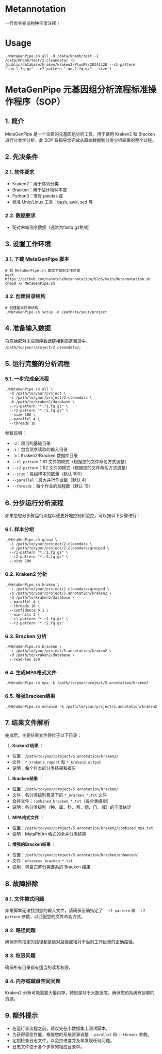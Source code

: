 # Metannotation

一行命令完成物种丰度注释！

# Usage

```shell
./MetaGenPipe.sh all -d /data/khanh/test -i /data/khanh/test/2.cleandata/ -b /public/database/kraken/kraken2/PlusPF/20241228 --r1-pattern ".un.1.fq.gz" --r2-pattern ".un.2.fq.gz" --size 1
```

# MetaGenPipe 元基因组分析流程标准操作程序（SOP）

## 1. 简介

MetaGenPipe 是一个全面的元基因组分析工具，用于使用 Kraken2 和 Bracken 进行分类学分析。此 SOP 将指导您完成从原始数据到分类分析结果的整个过程。

## 2. 先决条件

### 2.1. 软件要求

* Kraken2：用于序列分类
* Bracken：用于估计物种丰度
* Python3：带有 pandas 库
* 标准 Unix/Linux 工具：bash, awk, sed 等

### 2.2. 数据要求

* 配对末端测序数据（通常为fastq.gz格式）

## 3. 设置工作环境

### 3.1. 下载 MetaGenPipe 脚本

```shell
# 将 MetaGenPipe.sh 脚本下载到工作目录
wget https://github.com/hahntoh/Metannotation/blob/main/Metannotation.sh
chmod +x MetaGenPipe.sh
```

### 3.2. 创建目录结构

```shell
# 创建基本目录结构
./MetaGenPipe.sh setup -d /path/to/your/project
```

## 4. 准备输入数据

将原始配对末端测序数据链接到指定目录中， `/path/to/your/project/2.cleandata/`。

## 5. 运行完整的分析流程

### 5.1. 一步完成全流程

```shell
./MetaGenPipe.sh all \
  -d /path/to/your/project \
  -i /path/to/your/project/2.cleandata \
  -b /path/to/kraken2/database \
  --r1-pattern "*.r1.fq.gz" \
  --r2-pattern "*.r2.fq.gz" \
  --size 100 \
  --parallel 4 \
  --threads 16
```

参数说明：

* `-d`：项目的基础目录
* `-i`：包含测序读取的输入目录
* `-b`：Kraken2/Bracken 数据库目录
* `--r1-pattern`：R1 文件的模式（根据您的文件命名方式调整）
* `--r2-pattern`：R2 文件的模式（根据您的文件命名方式调整）
* `--size`：每组样本的数量（默认 100）
* `--parallel`：最大并行作业数（默认 4）
* `--threads`：每个作业的线程数（默认 16）

## 6. 分步运行分析流程

如果您想分步骤运行流程以便更好地控制和监控，可以按以下步骤进行：

### 6.1. 样本分组

```shell
./MetaGenPipe.sh group \
  -i /path/to/your/project/2.cleandata \
  -o /path/to/your/project/2.cleandata/grouped \
  --r1-pattern "*.r1.fq.gz" \
  --r2-pattern "*.r2.fq.gz" \
  --size 100
```

### 6.2. Kraken2 分析

```shell
./MetaGenPipe.sh kraken \
  -i /path/to/your/project/2.cleandata/grouped \
  -o /path/to/your/project/5.annotation/kraken2 \
  -d /path/to/kraken2/database \
  --parallel 4 \
  --threads 16 \
  --confidence 0.1 \
  --min-hits 3 \
  --r1-pattern "*.r1.fq.gz" \
  --r2-pattern "*.r2.fq.gz"
```

### 6.3. Bracken 分析

```shell
./MetaGenPipe.sh bracken \
  -i /path/to/your/project/5.annotation/kraken2 \
  -d /path/to/kraken2/database \
  --read-len 150
```

### 6.4. 生成MPA格式文件

```shell
./MetaGenPipe.sh mpa -k /path/to/your/project/5.annotation/kraken2
```

### 6.5. 增强Bracken结果

```shell
./MetaGenPipe.sh enhance -k /path/to/your/project/5.annotation/kraken2
```

## 7. 结果文件解析

完成后，主要结果文件将位于以下目录：

1. **Kraken2结果** ：

* 位置：`/path/to/your/project/5.annotation/kraken2/`
* 文件：`*_kraken2.report` 和 `*_kraken2.output`
* 说明：每个样本的分类结果和报告

1. **Bracken结果** ：

* 位置：`/path/to/your/project/5.annotation/bracken/`
* 文件：各分类级别目录下的 `*_bracken_*.txt` 文件
* 合并文件：`combined_bracken_*.txt`（各分类级别）
* 说明：各分类级别（种、属、科、目、纲、门、域）的丰度估计

1. **MPA格式文件** ：

* 位置：`/path/to/your/project/5.annotation/kraken2/combined_mpa.txt`
* 说明：MetaPhlAn 格式的合并分类结果

1. **增强的Bracken结果** ：

* 位置：`/path/to/your/project/5.annotation/bracken/enhanced/`
* 文件：`enhanced_bracken_*.txt`
* 说明：包含完整分类谱系的 Bracken 结果

## 8. 故障排除

### 8.1. 文件模式问题

如果脚本无法找到您的输入文件，请确保正确指定了 `--r1-pattern` 和 `--r2-pattern` 参数，以匹配您的文件命名方式。

### 8.2. 路径问题

确保所有指定的路径都是绝对路径或相对于当前工作目录的正确路径。

### 8.3. 权限问题

确保所有目录都有适当的读写权限。

### 8.4. 内存或磁盘空间问题

Kraken2 分析可能需要大量内存，特别是对于大数据库。确保您的系统有足够的资源。

## 9. 额外提示

* 在运行全流程之前，建议先在小数据集上测试脚本。
* 为获得最佳性能，根据您的系统资源调整 `--parallel` 和 `--threads` 参数。
* 定期检查日志文件，以监控进度并及早发现任何问题。
* 日志文件位于各个步骤的相应目录中。
